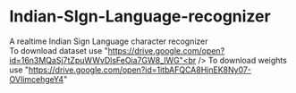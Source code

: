 # Indian-SIgn-Language-recognizer
A realtime Indian Sign Language character recognizer <br/>
To download dataset use "https://drive.google.com/open?id=16n3MQaSj7tZpuWWvDlsFeOia7GW8_lWG"<br />
To download weights use "https://drive.google.com/open?id=1itbAFQCA8HjnEK8Ny07-OVIimcehgeY4"
